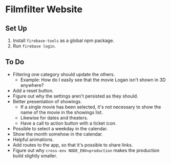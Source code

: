 # Filmfilter Website

## Set Up

1. Install `firebase-tools` as a global npm package.
1. Run `firebase login`.

## To Do

* Filtering one category should update the others.
  * Example: How do I easily see that the movie Logan isn't shown in 3D anywhere?
* Add a reset button.
* Figure out why the settings aren't persisted as they should.
* Better presentation of showings.
  * If a single movie has been selected, it's not necessary to show the name of the movie in the showings list.
  * Likewise for dates and theaters.
  * Have a call to action button with a ticket icon.
* Possible to select a weekday in the calendar.
* Show the month somehow in the calendar.
* Helpful animations.
* Add routes to the app, so that it's possible to share links.
* Figure out why `cross-env NODE_ENV=production` makes the production build slightly smaller.